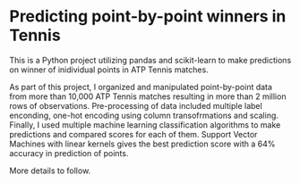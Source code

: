 # Predicting point-by-point winners in Tennis

This is a Python project utilizing pandas and scikit-learn to make predictions on winner of inidividual points in ATP Tennis matches. 

As part of this project, I organized and manipulated point-by-point data from more than 10,000 ATP Tennis matches resulting in more than 2 million rows of observations. Pre-processing of data included multiple label enconding, one-hot encoding using column transofrmations and scaling. Finally, I used multiple machine learning classification algorithms to make predictions and compared scores for each of them. Support Vector Machines with linear kernels gives the best prediction score with a 64% accuracy in prediction of points.

More details to follow.
